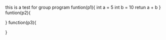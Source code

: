 this is a test for group program
funtion(p1){
int a = 5
int b = 10
retun a + b
}
funtion(p2){

}
function(p3){

}
